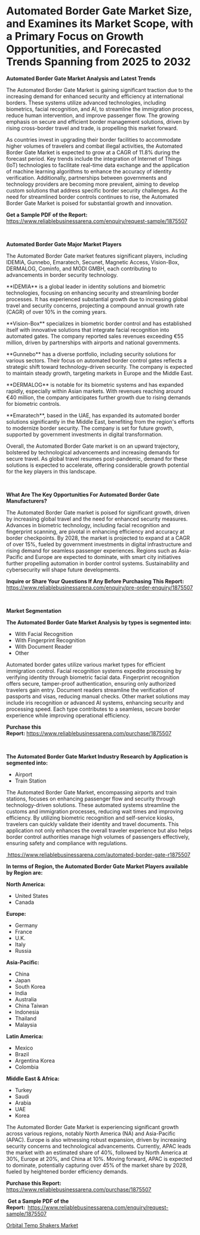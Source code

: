 <p><h1>Automated Border Gate Market Size, and Examines its Market Scope, with a Primary Focus on Growth Opportunities, and Forecasted Trends Spanning from 2025 to 2032</h1></p><p><strong>Automated Border Gate Market Analysis and Latest Trends</strong></p>
<p><p>The Automated Border Gate Market is gaining significant traction due to the increasing demand for enhanced security and efficiency at international borders. These systems utilize advanced technologies, including biometrics, facial recognition, and AI, to streamline the immigration process, reduce human intervention, and improve passenger flow. The growing emphasis on secure and efficient border management solutions, driven by rising cross-border travel and trade, is propelling this market forward.</p><p>As countries invest in upgrading their border facilities to accommodate higher volumes of travelers and combat illegal activities, the Automated Border Gate Market is expected to grow at a CAGR of 11.8% during the forecast period. Key trends include the integration of Internet of Things (IoT) technologies to facilitate real-time data exchange and the application of machine learning algorithms to enhance the accuracy of identity verification. Additionally, partnerships between governments and technology providers are becoming more prevalent, aiming to develop custom solutions that address specific border security challenges. As the need for streamlined border controls continues to rise, the Automated Border Gate Market is poised for substantial growth and innovation.</p></p>
<p><strong>Get a Sample PDF of the Report:&nbsp;</strong> <a href="https://www.reliablebusinessarena.com/enquiry/request-sample/1875507?utm_campaign=2634&utm_medium=2&utm_source=Github&utm_content=ia&utm_term=28022025&utm_id=automated-border-gate">https://www.reliablebusinessarena.com/enquiry/request-sample/1875507</a></p>
<p>&nbsp;</p>
<p><strong>Automated Border Gate Major Market Players</strong></p>
<p><p>The Automated Border Gate market features significant players, including IDEMIA, Gunnebo, Emaratech, Secunet, Magnetic Access, Vision-Box, DERMALOG, Cominfo, and MODI GMBH, each contributing to advancements in border security technology.</p><p>**IDEMIA** is a global leader in identity solutions and biometric technologies, focusing on enhancing security and streamlining border processes. It has experienced substantial growth due to increasing global travel and security concerns, projecting a compound annual growth rate (CAGR) of over 10% in the coming years. </p><p>**Vision-Box** specializes in biometric border control and has established itself with innovative solutions that integrate facial recognition into automated gates. The company reported sales revenues exceeding €55 million, driven by partnerships with airports and national governments.</p><p>**Gunnebo** has a diverse portfolio, including security solutions for various sectors. Their focus on automated border control gates reflects a strategic shift toward technology-driven security. The company is expected to maintain steady growth, targeting markets in Europe and the Middle East. </p><p>**DERMALOG** is notable for its biometric systems and has expanded rapidly, especially within Asian markets. With revenues reaching around €40 million, the company anticipates further growth due to rising demands for biometric controls. </p><p>**Emaratech**, based in the UAE, has expanded its automated border solutions significantly in the Middle East, benefiting from the region's efforts to modernize border security. The company is set for future growth, supported by government investments in digital transformation.</p><p>Overall, the Automated Border Gate market is on an upward trajectory, bolstered by technological advancements and increasing demands for secure travel. As global travel resumes post-pandemic, demand for these solutions is expected to accelerate, offering considerable growth potential for the key players in this landscape.</p></p>
<p>&nbsp;</p>
<p><strong>What Are The Key Opportunities For Automated Border Gate Manufacturers?</strong></p>
<p><p>The Automated Border Gate market is poised for significant growth, driven by increasing global travel and the need for enhanced security measures. Advances in biometric technology, including facial recognition and fingerprint scanning, are pivotal in enhancing efficiency and accuracy at border checkpoints. By 2028, the market is projected to expand at a CAGR of over 15%, fueled by government investments in digital infrastructure and rising demand for seamless passenger experiences. Regions such as Asia-Pacific and Europe are expected to dominate, with smart city initiatives further propelling automation in border control systems. Sustainability and cybersecurity will shape future developments.</p></p>
<p><strong>Inquire or Share Your Questions If Any Before Purchasing This Report:</strong> <a href="https://www.reliablebusinessarena.com/enquiry/pre-order-enquiry/1875507?utm_campaign=2634&utm_medium=2&utm_source=Github&utm_content=ia&utm_term=28022025&utm_id=automated-border-gate">https://www.reliablebusinessarena.com/enquiry/pre-order-enquiry/1875507</a></p>
<p>&nbsp;</p>
<p><strong>Market Segmentation</strong></p>
<p><strong>The Automated Border Gate Market Analysis by types is segmented into:</strong></p>
<p><ul><li>With Facial Recognition</li><li>With Fingerprint Recognition</li><li>With Document Reader</li><li>Other</li></ul></p>
<p><p>Automated border gates utilize various market types for efficient immigration control. Facial recognition systems expedite processing by verifying identity through biometric facial data. Fingerprint recognition offers secure, tamper-proof authentication, ensuring only authorized travelers gain entry. Document readers streamline the verification of passports and visas, reducing manual checks. Other market solutions may include iris recognition or advanced AI systems, enhancing security and processing speed. Each type contributes to a seamless, secure border experience while improving operational efficiency.</p></p>
<p><strong>Purchase this Report:&nbsp;</strong><a href="https://www.reliablebusinessarena.com/purchase/1875507?utm_campaign=2634&utm_medium=2&utm_source=Github&utm_content=ia&utm_term=28022025&utm_id=automated-border-gate">https://www.reliablebusinessarena.com/purchase/1875507</a></p>
<p>&nbsp;</p>
<p><strong>The Automated Border Gate Market Industry Research by Application is segmented into:</strong></p>
<p><ul><li>Airport</li><li>Train Station</li></ul></p>
<p><p>The Automated Border Gate Market, encompassing airports and train stations, focuses on enhancing passenger flow and security through technology-driven solutions. These automated systems streamline the customs and immigration processes, reducing wait times and improving efficiency. By utilizing biometric recognition and self-service kiosks, travelers can quickly validate their identity and travel documents. This application not only enhances the overall traveler experience but also helps border control authorities manage high volumes of passengers effectively, ensuring safety and compliance with regulations.</p></p>
<p><a href="https://www.reliablebusinessarena.com/automated-border-gate-r1875507?utm_campaign=2634&utm_medium=2&utm_source=Github&utm_content=ia&utm_term=28022025&utm_id=automated-border-gate">&nbsp;https://www.reliablebusinessarena.com/automated-border-gate-r1875507</a></p>
<p><strong>In terms of Region, the Automated Border Gate Market Players available by Region are:</strong></p>
<p>
    <p> <strong> North America: </strong>
        <ul>
            <li>United States</li>
            <li>Canada</li>
        </ul>
        </p> 
    <p> <strong> Europe: </strong>
        <ul>
            <li>Germany</li>
            <li>France</li>
            <li>U.K.</li>
            <li>Italy</li>
            <li>Russia</li>
        </ul>
        </p> 
    <p> <strong> Asia-Pacific: </strong>
        <ul>
            <li>China</li>
            <li>Japan</li>
            <li>South Korea</li>
            <li>India</li>
            <li>Australia</li>
            <li>China Taiwan</li>
            <li>Indonesia</li>
            <li>Thailand</li>
            <li>Malaysia</li>
        </ul>
        </p> 
    <p> <strong> Latin America: </strong>
        <ul>
            <li>Mexico</li>
            <li>Brazil</li>
            <li>Argentina Korea</li>
            <li>Colombia</li>
        </ul>
        </p> 
    <p> <strong> Middle East & Africa: </strong>
        <ul>
            <li>Turkey</li>
            <li>Saudi</li>
            <li>Arabia</li>
            <li>UAE</li>
            <li>Korea</li>
        </ul>
    </p>
    </p>
<p><p>The Automated Border Gate Market is experiencing significant growth across various regions, notably North America (NA) and Asia-Pacific (APAC). Europe is also witnessing robust expansion, driven by increasing security concerns and technological advancements. Currently, APAC leads the market with an estimated share of 40%, followed by North America at 30%, Europe at 20%, and China at 10%. Moving forward, APAC is expected to dominate, potentially capturing over 45% of the market share by 2028, fueled by heightened border efficiency demands.</p></p>
<p><strong>Purchase this Report: </strong><a href="https://www.reliablebusinessarena.com/purchase/1875507?utm_campaign=2634&utm_medium=2&utm_source=Github&utm_content=ia&utm_term=28022025&utm_id=automated-border-gate">https://www.reliablebusinessarena.com/purchase/1875507</a></p>
<p>&nbsp;<strong>Get a Sample PDF of the Report:&nbsp;&nbsp;</strong><a href="https://www.reliablebusinessarena.com/enquiry/request-sample/1875507?utm_campaign=2634&utm_medium=2&utm_source=Github&utm_content=ia&utm_term=28022025&utm_id=automated-border-gate">https://www.reliablebusinessarena.com/enquiry/request-sample/1875507</a></p>
<p><strong></strong></p>
<p><p><a href="https://github.com/saoneubeh8/Market-Research-Report-List-1/blob/main/orbital-temp-shakers-market.md?utm_campaign=2634&utm_medium=2&utm_source=Github&utm_content=ia&utm_term=28022025&utm_id=automated-border-gate">Orbital Temp Shakers Market</a></p></p>